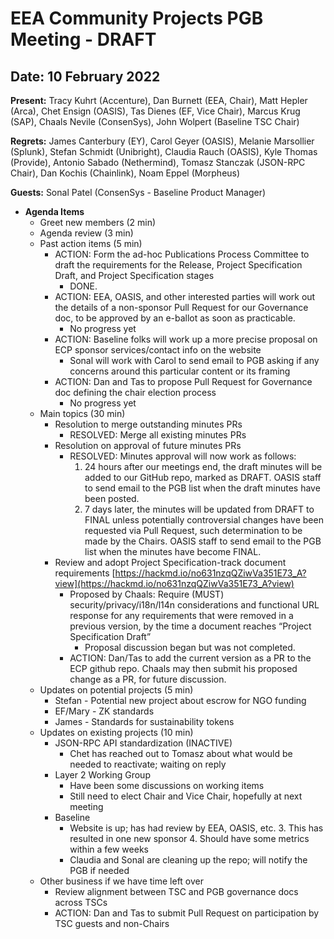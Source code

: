 # EEA Community Projects PGB Meeting - DRAFT 

## **Date:** 10 February 2022

**Present:** Tracy Kuhrt (Accenture), Dan Burnett (EEA, Chair), Matt Hepler (Arca), Chet Ensign (OASIS), Tas Dienes (EF, Vice Chair), Marcus Krug (SAP), Chaals Nevile (ConsenSys), John Wolpert (Baseline TSC Chair)

**Regrets:** James Canterbury (EY), Carol Geyer (OASIS), Melanie Marsollier (Splunk), Stefan Schmidt (Unibright), Claudia Rauch (OASIS), Kyle Thomas (Provide), Antonio Sabado (Nethermind), Tomasz Stanczak (JSON-RPC Chair), Dan Kochis (Chainlink), Noam Eppel (Morpheus)

**Guests:** Sonal Patel (ConsenSys - Baseline Product Manager)


* **Agenda Items**
    * Greet new members (2 min)
    * Agenda review (3 min)
    * Past action items (5 min)
        * ACTION: Form the ad-hoc Publications Process Committee to draft the requirements for the Release, Project Specification Draft, and Project Specification stages
            * DONE. 
        * ACTION: EEA, OASIS, and other interested parties will work out the details of a non-sponsor Pull Request for our Governance doc, to be approved by an e-ballot as soon as practicable.
            * No progress yet
        * ACTION: Baseline folks will work up a more precise proposal on ECP sponsor services/contact info on the website
            * Sonal will work with Carol to send email to PGB asking if any concerns around this particular content or its framing
        * ACTION: Dan and Tas to propose Pull Request for Governance doc defining the chair election process
            * No progress yet
    * Main topics (30 min)
        * Resolution to merge outstanding minutes PRs
            * RESOLVED: Merge all existing minutes PRs
        * Resolution on approval of future minutes PRs
            * RESOLVED: Minutes approval will now work as follows:
                1. 24 hours after our meetings end, the draft minutes will be added to our GitHub repo, marked as DRAFT.  OASIS staff to send email to the PGB list when the draft minutes have been posted.
                2. 7 days later, the minutes will be updated from DRAFT to FINAL unless potentially controversial changes have been requested via Pull Request, such determination to be made by the Chairs.  OASIS staff to send email to the PGB list when the minutes have become FINAL.
        * Review and adopt Project Specification-track document requirements  [https://hackmd.io/no631nzqQZiwVa351E73_A?view](https://hackmd.io/no631nzqQZiwVa351E73_A?view) 
            * Proposed by Chaals: Require (MUST) security/privacy/i18n/l14n considerations and functional URL response for any requirements that were removed in a previous version, by the time a document reaches “Project Specification Draft”
                * Proposal discussion began but was not completed.
            * ACTION: Dan/Tas to add the current version as a PR to the ECP github repo.  Chaals may then submit his proposed change as a PR, for future discussion. 
    * Updates on potential projects (5 min)
        * Stefan - Potential new project about escrow for NGO funding
        * EF/Mary - ZK standards 
        * James - Standards for sustainability tokens
    * Updates on existing projects (10 min)
        * JSON-RPC API standardization (INACTIVE)
            * Chet has reached out to Tomasz about what would be needed to reactivate; waiting on reply
        * Layer 2 Working Group
            * Have been some discussions on working items
            * Still need to elect Chair and Vice Chair, hopefully at next meeting
        * Baseline
            * Website is up; has had review by EEA, OASIS, etc.
                3. This has resulted in one new sponsor
                4. Should have some metrics within a few weeks
            * Claudia and Sonal are cleaning up the repo; will notify the PGB if needed
    * Other business if we have time left over
        * Review alignment between TSC and PGB governance docs across TSCs
        * ACTION: Dan and Tas to submit Pull Request on participation by TSC guests and non-Chairs

